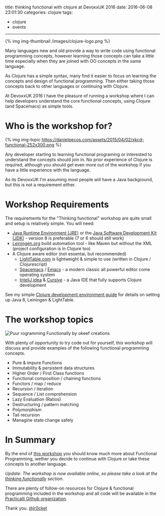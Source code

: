 title: thinking functional with clojure at DevoxxUK 2016
date: 2016-06-08 23:01:30
categories: clojure
tags:
- clojure
- events

---
{% img img-thumbnail /images/clojure-logo.png %}

Many languages new and old provide a way to write code using functional programming concepts, however learning those concepts can take a little time especially when they are joined with OO concepts in the same language.

As Clojure has a simple syntax, many find it easier to focus on learning the concepts and design of functional programming.  Then either taking those concepts back to other languages or continuing with Clojure.

At DevoxxUK 2016 I have the pleasure of running a workshop where I can help developers understand the core functional concepts, using Clojure (and Spacemacs) as simple tools.

<!-- more -->

# Who is the workshop for?

{% img img-topic https://danielpecos.com/assets/2015/04/02/xkcd-functional-252x300.png %}

Any developer starting to learning functional programing or interested to understand the concepts should join in.  No prior experience of Clojure is required, although you should get even more out of the workshop if you have a little experience with the language.

As its DevoxxUK I'm assuming most people will have a Java background, but this is not a requirement either.


# Workshop Requirements

The requirements for the "Thinking functional" workshop are quite small and setup is relatively simple.  You will need:

* [Java Runtime Environment (JRE)](https://www.java.com/en/) or the [Java Software Development Kit (JDK)](https://www.oracle.com/uk/java/) - version 8 is preferable (7 or 6 should still work)
* [Leiningen.org](http://leiningen.org/) build automation tool - like Maven but without the XML (project configuration is in Clojure too)
* A Clojure aware editor (not essentai, but recommended)
  * [LightTable.com](http://lighttable.com/) is lightweight & simple to use (written in Clojure / Clojurescript)
  * [Spacemacs](http://spacemacs.org/) / [Emacs](https://www.gnu.org/software/emacs/) - a modern classic all powerful editor come operating system
  * [InteliJ idea](https://www.jetbrains.com/idea/) & [Cursive](https://cursive-ide.com/) - a Java IDE that fully supports Clojure development

See my simple [Clojure development environment guide](https://practicalli.github.io/clojure/development-environments/) for details on setting up Java 8, Leiningen & LightTable.

# The workshop topics

![Puur rogramming Functionally by okeef creations](https://d3nulzlctd9uky.cloudfront.net/blog/wp-content/uploads/2012/05/fp1.png)

With plenty of opportunity to try code out for yourself, this workshop will discuss and provide examples of the following functional programming concepts.

* Pure & impure Functions
* Immutability & persistent data structures 
* Higher Order / First Class functions
* Functional composition / chaining functions
* Functors / map / reduce
* Recursion / iteration
* Sequence / List comprehension
* Lazy Evaluation (Ratios)
* Destructuring / pattern matching
* Polymorphism
* Tail recursion
* Managine state change safely

# In Summary

By the end of [this workshop](https://practicalli.github.io/clojure/) you should know much more about Functional Programming, wether you decide to continue with Clojure or take these concepts to another language.

_Update: The workshop is now available online, so please take a look at the [thinking functionally](https://practicalli.github.io/clojure/thinking-functionally/) section_.

There are plenty of follow-on resources for Clojure & functional programming included in the workshop and all code will be available in the [Practicalli Github organization](https://github.com/practicalli).

Thank you.
[@jr0cket](https://twitter.com/jr0cket)

